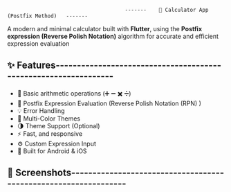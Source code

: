                                           -------    📱 Calculator App (Postfix Method)   -------

A modern and minimal calculator built with **Flutter**, using the **Postfix expression (Reverse Polish Notation)** algorithm for accurate and efficient expression evaluation

## ✨ Features----------------------------------------------------------------

- 🔢 Basic arithmetic operations (➕ ➖ ✖️ ➗)
- 🧠 Postfix Expression Evaluation (Reverse Polish Notation (RPN) )
- 💡 Error Handling
- 🎨 Multi-Color Themes
- 🌗 Theme Support (Optional)
- ⚡ Fast, and responsive
- ⚙️ Custom Expression Input
- 📱 Built for Android & iOS

## 📸 Screenshots----------------------------------------------------------------



